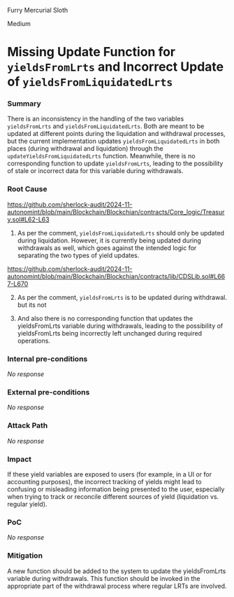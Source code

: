 Furry Mercurial Sloth

Medium

# Missing Update Function for `yieldsFromLrts` and Incorrect Update of `yieldsFromLiquidatedLrts`

### Summary

There is an inconsistency in the handling of the two variables `yieldsFromLrts` and `yieldsFromLiquidatedLrts`. Both are meant to be updated at different points during the liquidation and withdrawal processes, but the current implementation updates `yieldsFromLiquidatedLrts` in both places (during withdrawal and liquidation) through the `updateYieldsFromLiquidatedLrts` function. Meanwhile, there is no corresponding function to update `yieldsFromLrts`, leading to the possibility of stale or incorrect data for this variable during withdrawals.



### Root Cause

https://github.com/sherlock-audit/2024-11-autonomint/blob/main/Blockchain/Blockchian/contracts/Core_logic/Treasury.sol#L62-L63

1. As per the comment, `yieldsFromLiquidatedLrts` should only be updated during liquidation. However, it is currently being updated during withdrawals as well, which goes against the intended logic for separating the two types of yield updates.

https://github.com/sherlock-audit/2024-11-autonomint/blob/main/Blockchain/Blockchian/contracts/lib/CDSLib.sol#L667-L670

2. As per the comment, `yieldsFromLrts` is to be updated during withdrawal. but its not

3. And also there is no corresponding function that updates the yieldsFromLrts variable during withdrawals, leading to the possibility of yieldsFromLrts being incorrectly left unchanged during required operations.

### Internal pre-conditions

_No response_

### External pre-conditions

_No response_

### Attack Path

_No response_

### Impact

If these yield variables are exposed to users (for example, in a UI or for accounting purposes), the incorrect tracking of yields might lead to confusing or misleading information being presented to the user, especially when trying to track or reconcile different sources of yield (liquidation vs. regular yield).

### PoC

_No response_

### Mitigation

A new function should be added to the system to update the yieldsFromLrts variable during withdrawals. This function should be invoked in the appropriate part of the withdrawal process where regular LRTs are involved.